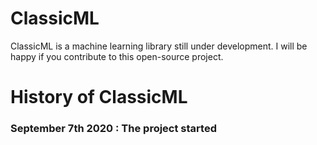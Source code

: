 # ClassicML
ClassicML is a machine learning library still under development. I will be happy if you contribute to this open-source project.

# History of ClassicML
### September 7th 2020 : The project started
